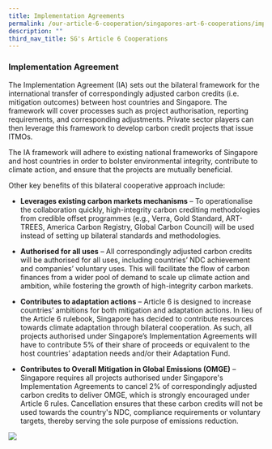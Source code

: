 ```yaml
---
title: Implementation Agreements
permalink: /our-article-6-cooperation/singapores-art-6-cooperations/implementation-agreements/
description: ""
third_nav_title: SG's Article 6 Cooperations
---
```

### Implementation Agreement

The Implementation Agreement (IA) sets out the bilateral framework for the international transfer of correspondingly adjusted carbon credits (i.e. mitigation outcomes) between host countries and Singapore. The framework will cover processes such as project authorisation, reporting requirements, and corresponding adjustments. Private sector players can then leverage this framework to develop carbon credit projects that issue ITMOs.

The IA framework will adhere to existing national frameworks of Singapore and host countries in order to bolster environmental integrity, contribute to climate action, and ensure that the projects are mutually beneficial.

Other key benefits of this bilateral cooperative approach include:

* **Leverages existing carbon markets mechanisms** – To operationalise the collaboration
quickly, high-integrity carbon crediting methodologies from credible offset
programmes (e.g., Verra, Gold Standard, ART-TREES, America Carbon Registry, Global
Carbon Council) will be used instead of setting up bilateral standards and
methodologies.

* **Authorised for all uses** – All correspondingly adjusted carbon credits will be authorised
for all uses, including countries’ NDC achievement and companies’ voluntary uses. This
will facilitate the flow of carbon finances from a wider pool of demand to scale up
climate action and ambition, while fostering the growth of high-integrity carbon
markets.

* **Contributes to adaptation actions** – Article 6 is designed to increase countries’
ambitions for both mitigation and adaptation actions. In lieu of the Article 6 rulebook,
Singapore has decided to contribute resources towards climate adaptation through
bilateral cooperation. As such, all projects authorised under Singapore’s
Implementation Agreements will have to contribute 5% of their share of proceeds or
equivalent to the host countries’ adaptation needs and/or their Adaptation Fund.

* **Contributes to Overall Mitigation in Global Emissions (OMGE)** – Singapore requires all projects authorised under Singapore's Implementation Agreements to cancel 2% of correspondingly adjusted carbon credits to deliver OMGE, which is strongly encouraged under Article 6 rules. Cancellation ensures that these carbon credits will not be used towards the country's NDC, compliance requirements or voluntary targets, thereby serving the sole purpose of emissions reduction.

<img src="https://file.go.gov.sg/impbenefits808.png">